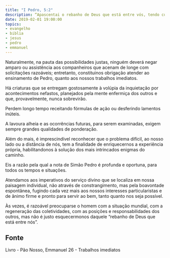 ```yaml
---
title: "I Pedro, 5:2"
description: “Apascentai o rebanho de Deus que está entre vós, tendo cuidado dele, não por força, mas espontaneamente, segundo a vontade de Deus; nem por torpe ganância, mas de ânimo pronto.”
date: 2019-02-01 19:00:00
topics: 
- evangelho
- biblia
- jesus
- pedro
- emmanuel
---
```


Naturalmente, na pauta das possibilidades justas, ninguém deverá negar
amparo ou assistência aos companheiros que acenam de longe com solicitações
razoáveis; entretanto, constitui­nos obrigação atender ao ensinamento de Pedro,
quanto aos nossos trabalhos imediatos.

Há criaturas que se entregam gostosamente à volúpia da inquietação por
acontecimentos nefastos, planejados pela mente enfermiça dos outros e que,
provavelmente, nunca sobrevirão.

Perdem longo tempo receitando fórmulas de ação ou desferindo lamentos
inúteis.

A lavoura alheia e as ocorrências futuras, para serem examinadas, exigem
sempre grandes qualidades de ponderação.

Além do mais, é imprescindível reconhecer que o problema difícil, ao nosso
lado ou a distância de nós, tem a finalidade de enriquecer­nos a experiência própria,
habilitando­nos à solução dos mais intrincados enigmas do caminho.

Eis a razão pela qual a nota de Simão Pedro é profunda e oportuna, para
todos os tempos e situações.

Atendamos aos imperativos do serviço divino que se localiza em nossa
paisagem individual, não através de constrangimento, mas pela boa­vontade
espontânea, fugindo cada vez mais aos nossos interesses particularistas e de ânimo
firme e pronto para servir ao bem, tanto quanto nos seja possível.

Às vezes, é razoável preocupar­se o homem com a situação mundial, com a
regeneração das coletividades, com as posições e responsabilidades dos outros, mas
não é justo esquecermo­nos daquele “rebanho de Deus que está entre nós”.



## Fonte
Livro - Pão Nosso, Emmanuel
26 - Trabalhos imediatos
